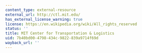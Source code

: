 ```yaml
---
content_type: external-resource
external_url: http://ctl.mit.edu/
has_external_license_warning: true
license: https://en.wikipedia.org/wiki/All_rights_reserved
status: ''
title: MIT Center for Transportation & Logistics
uid: 7b40bd00-4798-434c-9822-839a9714f69d
wayback_url: ''
---
```

